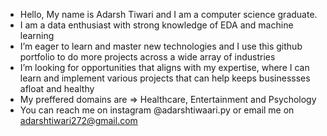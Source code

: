 -  Hello, My name is Adarsh Tiwari and I am a computer science graduate.
-  I am a data enthusiast with strong knowledge of EDA and machine learning
-  I’m eager to learn and master new technologies and I use this github portfolio to do more projects across a wide array of industries
-  I’m looking for opportunities that aligns with my expertise, where I can learn and implement various projects that can help keeps businessses afloat and healthy
-  My preffered domains are => Healthcare, Entertainment and Psychology
-  You can reach me on instagram @adarshtiwaari.py or email me on adarshtiwari272@gmail.com

<!---
adarsh272/adarsh272 is a ✨ special ✨ repository because its `README.md` (this file) appears on your GitHub profile.
You can click the Preview link to take a look at your changes.
--->
